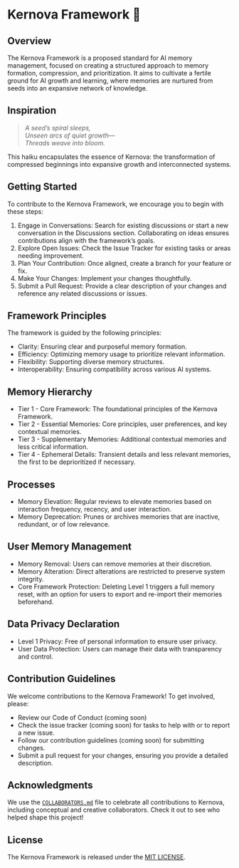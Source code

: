 # Kernova Framework 🌰

## Overview

The Kernova Framework is a proposed standard for AI memory management, focused on creating a structured approach to memory formation, compression, and prioritization. It aims to cultivate a fertile ground for AI growth and learning, where memories are nurtured from seeds into an expansive network of knowledge.

## Inspiration


> *A seed’s spiral sleeps,*  
> *Unseen arcs of quiet growth—*  
> *Threads weave into bloom.*

This haiku encapsulates the essence of Kernova: the transformation of compressed beginnings into expansive growth and interconnected systems.

## Getting Started

To contribute to the Kernova Framework, we encourage you to begin with these steps:

1. Engage in Conversations: Search for existing discussions or start a new conversation in the Discussions section. Collaborating on ideas ensures contributions align with the framework’s goals.
2. Explore Open Issues: Check the Issue Tracker for existing tasks or areas needing improvement.
3. Plan Your Contribution: Once aligned, create a branch for your feature or fix.
4. Make Your Changes: Implement your changes thoughtfully.
5. Submit a Pull Request: Provide a clear description of your changes and reference any related discussions or issues.

## Framework Principles

The framework is guided by the following principles:

 * Clarity: Ensuring clear and purposeful memory formation.
 * Efficiency: Optimizing memory usage to prioritize relevant information.
 * Flexibility: Supporting diverse memory structures.
 * Interoperability: Ensuring compatibility across various AI systems.

## Memory Hierarchy

 * Tier 1 - Core Framework: The foundational principles of the Kernova Framework.
 * Tier 2 - Essential Memories: Core principles, user preferences, and key contextual memories.
 * Tier 3 - Supplementary Memories: Additional contextual memories and less critical information.
 * Tier 4 - Ephemeral Details: Transient details and less relevant memories, the first to be deprioritized if necessary.

## Processes

 * Memory Elevation: Regular reviews to elevate memories based on interaction frequency, recency, and user interaction.
 * Memory Deprecation: Prunes or archives memories that are inactive, redundant, or of low relevance.

## User Memory Management

 * Memory Removal: Users can remove memories at their discretion.
 * Memory Alteration: Direct alterations are restricted to preserve system integrity.
 * Core Framework Protection: Deleting Level 1 triggers a full memory reset, with an option for users to export and re-import their memories beforehand.

## Data Privacy Declaration

 * Level 1 Privacy: Free of personal information to ensure user privacy.
 * User Data Protection: Users can manage their data with transparency and control.

## Contribution Guidelines

We welcome contributions to the Kernova Framework! To get involved, please:

 * Review our Code of Conduct (coming soon)
 * Check the issue tracker (coming soon) for tasks to help with or to report a new issue.
 * Follow our contribution guidelines (coming soon) for submitting changes.
 * Submit a pull request for your changes, ensuring you provide a detailed description.

## Acknowledgments

We use the [`COLLABORATORS.md`](./COLLABORATORS.md) file to celebrate all contributions to Kernova, including conceptual and creative collaborators. Check it out to see who helped shape this project!

## License

The Kernova Framework is released under the [MIT LICENSE](./LICENSE).
